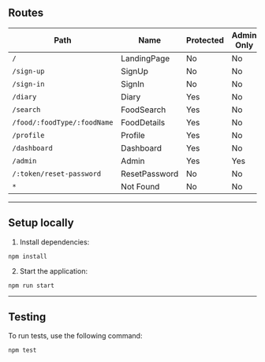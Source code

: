## Routes

| Path                        | Name          | Protected | Admin Only | Component     | Layout            |
| --------------------------- | ------------- | --------- | ---------- | ------------- | ----------------- |
| `/`                         | LandingPage   | No        | No         | LandingPage   | LandingPageLayout |
| `/sign-up`                  | SignUp        | No        | No         | SignUp        | AuthLayout        |
| `/sign-in`                  | SignIn        | No        | No         | SignIn        | AuthLayout        |
| `/diary`                    | Diary         | Yes       | No         | Diary         | MainLayout        |
| `/search`                   | FoodSearch    | Yes       | No         | FoodSearch    | MainLayout        |
| `/food/:foodType/:foodName` | FoodDetails   | Yes       | No         | FoodDetails   | MainLayout        |
| `/profile`                  | Profile       | Yes       | No         | Profile       | MainLayout        |
| `/dashboard`                | Dashboard     | Yes       | No         | Dashboard     | MainLayout        |
| `/admin`                    | Admin         | Yes       | Yes        | Admin         | AdminLayout       |
| `/:token/reset-password`    | ResetPassword | No        | No         | ResetPassword | AuthLayout        |
| `*`                         | Not Found     | No        | No         | NotFound      | MainLayout        |

---

## Setup locally

1. Install dependencies:

```
npm install
```

2. Start the application:

```
npm run start
```

---

## Testing

To run tests, use the following command:

```
npm test
```
